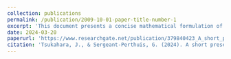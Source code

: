 ```yaml
---
collection: publications
permalink: /publication/2009-10-01-paper-title-number-1
excerpt: 'This document presents a concise mathematical formulation of Active inference. Active inference is an algorithm that aims to model adaptive behaviors and has a wide range of applications, in particular when the number of parameters used to describe a phenomenon is of reasonable size. In the simplest setting, an agent has a generative model of the time evolution of its environment and of the consequences of its actions on its environment. The agent infers beliefs about its environment through noisy observations and plans its actions in a Bayesian fashion, i.e. rewards are stochastic and best action is chosen by maximizing the likelihood of possible actions.'
date: 2024-03-20
paperurl: 'https://www.researchgate.net/publication/379840423_A_short_presentation_of_Active_Inference'
citation: 'Tsukahara, J., & Sergeant-Perthuis, G. (2024). A short presentation of Active Inference. Unpublished. https://doi.org/10.13140/RG.2.2.36031.73120.'
---
```



